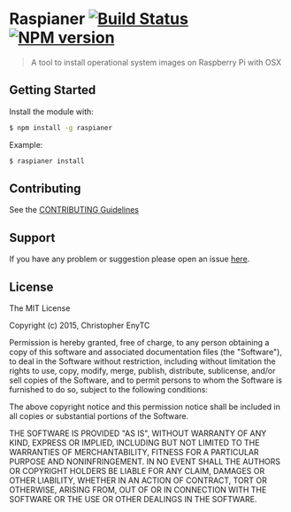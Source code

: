 # Raspianer [![Build Status](https://secure.travis-ci.org/chrisenytc/raspianer.png?branch=master)](https://travis-ci.org/chrisenytc/raspianer) [![NPM version](https://badge-me.herokuapp.com/api/npm/raspianer.png)](http://badges.enytc.com/for/npm/raspianer)

> A tool to install operational system images on Raspberry Pi with OSX

## Getting Started
Install the module with: 

```bash
$ npm install -g raspianer
```

Example:

```bash
$ raspianer install
```

## Contributing

See the [CONTRIBUTING Guidelines](https://github.com/chrisenytc/raspianer/blob/master/CONTRIBUTING.md)

## Support
If you have any problem or suggestion please open an issue [here](https://github.com/chrisenytc/raspianer/issues).

## License 

The MIT License

Copyright (c) 2015, Christopher EnyTC

Permission is hereby granted, free of charge, to any person
obtaining a copy of this software and associated documentation
files (the "Software"), to deal in the Software without
restriction, including without limitation the rights to use,
copy, modify, merge, publish, distribute, sublicense, and/or sell
copies of the Software, and to permit persons to whom the
Software is furnished to do so, subject to the following
conditions:

The above copyright notice and this permission notice shall be
included in all copies or substantial portions of the Software.

THE SOFTWARE IS PROVIDED "AS IS", WITHOUT WARRANTY OF ANY KIND,
EXPRESS OR IMPLIED, INCLUDING BUT NOT LIMITED TO THE WARRANTIES
OF MERCHANTABILITY, FITNESS FOR A PARTICULAR PURPOSE AND
NONINFRINGEMENT. IN NO EVENT SHALL THE AUTHORS OR COPYRIGHT
HOLDERS BE LIABLE FOR ANY CLAIM, DAMAGES OR OTHER LIABILITY,
WHETHER IN AN ACTION OF CONTRACT, TORT OR OTHERWISE, ARISING
FROM, OUT OF OR IN CONNECTION WITH THE SOFTWARE OR THE USE OR
OTHER DEALINGS IN THE SOFTWARE.

